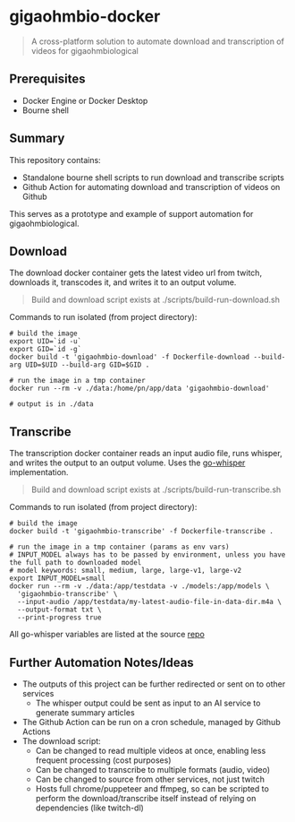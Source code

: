 # gigaohmbio-docker

> A cross-platform solution to automate download and transcription of videos for gigaohmbiological

## Prerequisites
* Docker Engine or Docker Desktop
* Bourne shell

## Summary

This repository contains:
* Standalone bourne shell scripts to run download and transcribe scripts
* Github Action for automating download and transcription of videos on Github

This serves as a prototype and example of support automation for gigaohmbiological.

## Download

The download docker container gets the latest video url from twitch, downloads it, transcodes it, and writes it to an output volume.

> Build and download script exists at ./scripts/build-run-download.sh

Commands to run isolated (from project directory):
```
# build the image
export UID=`id -u`
export GID=`id -g`
docker build -t 'gigaohmbio-download' -f Dockerfile-download --build-arg UID=$UID --build-arg GID=$GID .

# run the image in a tmp container
docker run --rm -v ./data:/home/pn/app/data 'gigaohmbio-download'

# output is in ./data
```

## Transcribe

The transcription docker container reads an input audio file, runs whisper, and writes the output to an output volume.
Uses the [go-whisper](https://github.com/appleboy/go-whisper) implementation.

> Build and download script exists at ./scripts/build-run-transcribe.sh

Commands to run isolated (from project directory):
```
# build the image
docker build -t 'gigaohmbio-transcribe' -f Dockerfile-transcribe .

# run the image in a tmp container (params as env vars)
# INPUT_MODEL always has to be passed by environment, unless you have the full path to downloaded model
# model keywords: small, medium, large, large-v1, large-v2
export INPUT_MODEL=small
docker run --rm -v ./data:/app/testdata -v ./models:/app/models \
  'gigaohmbio-transcribe' \
  --input-audio /app/testdata/my-latest-audio-file-in-data-dir.m4a \
  --output-format txt \
  --print-progress true
```

All go-whisper variables are listed at the source [repo](https://github.com/appleboy/go-whisper/blob/main/README.md)

## Further Automation Notes/Ideas

* The outputs of this project can be further redirected or sent on to other services
  * The whisper output could be sent as input to an AI service to generate summary articles
* The Github Action can be run on a cron schedule, managed by Github Actions
* The download script:  
  * Can be changed to read multiple videos at once, enabling less frequent processing (cost purposes)
  * Can be changed to transcribe to multiple formats (audio, video)
  * Can be changed to source from other services, not just twitch
  * Hosts full chrome/puppeteer and ffmpeg, so can be scripted to perform the download/transcribe itself instead of relying on dependencies (like twitch-dl)
